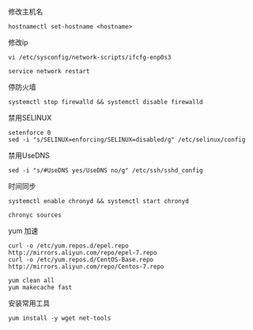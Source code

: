 修改主机名
```
hostnamectl set-hostname <hostname>
```

修改ip
```
vi /etc/sysconfig/network-scripts/ifcfg-enp0s3

service network restart
```

停防火墙
```
systemctl stop firewalld && systemctl disable firewalld
```

禁用SELINUX
```
setenforce 0
sed -i "s/SELINUX=enforcing/SELINUX=disabled/g" /etc/selinux/config
```

禁用UseDNS
```
sed -i "s/#UseDNS yes/UseDNS no/g" /etc/ssh/sshd_config
```

时间同步
```
systemctl enable chronyd && systemctl start chronyd

chronyc sources
```

yum 加速
```
curl -o /etc/yum.repos.d/epel.repo http://mirrors.aliyun.com/repo/epel-7.repo
curl -o /etc/yum.repos.d/CentOS-Base.repo http://mirrors.aliyun.com/repo/Centos-7.repo

yum clean all
yum makecache fast
```

安装常用工具
```
yum install -y wget net-tools
```


